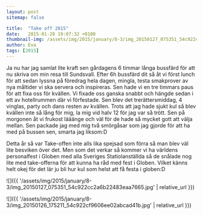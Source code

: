 ```yaml
---
layout: post
sitemap: false

title:  "Take off 2015"
date:   2015-01-28 19:07:32 +0100
thumbnail-img: /assets/img/2015/january/8-3/img_20150127_075351_54c922cc2a6b22483eaa7665.jpg
author: Eva
tags: [2015]
---
```


Ja nu har jag samlat lite kraft sen gårdagens 6 timmar långa bussfärd för att nu skriva om min resa till Sundsvall. Efter 6h bussfärd dit så åt vi först lunch för att sedan lyssna på föredrag hela dagen, mingla, testa smakprover av nya måltider vi ska servera och inspireras. Sen hade vi en tre timmars paus för att fixa oss för kvällen. Vi fixade oss ganska snabbt och hängde sedan i ett av hotellrummen där vi förfestade. Sen blev det trerättersmiddag, 4 vinglas, party och dans resten av kvällen. Trots att jag hade sjukt kul så blev kvällen inte så lång för mig, la mig vid halv 12 för jag var så trött. Sen på morgonen åt vi frukost lääänge och väl för de hade så mycket gott att välja mellan. Sen packade jag med mig två smörgåsar som jag gjorde för att ha med på bussen sen, smarta jag liksom:D 

Detta år så var Take-offen inte alls lika spejsad som förra så man blev väl lite besviken över det. Men som det verkar så kommer vi ha världens personalfest i Globen med alla Sveriges Statiolanställda så de snålade nog lite med take-offerna för att kunna ha råd med fest i Globen. Vilket känns helt okej för det lär ju bli hur kul som helst att få festa i globen:D

![]({{ '/assets/img/2015/january/8-3/img_20150127_075351_54c922cc2a6b22483eaa7665.jpg'  | relative_url }})

![]({{ '/assets/img/2015/january/8-3/img_20150126_175211_54c922cf9606ee02abcad41b.jpg'  | relative_url }})

